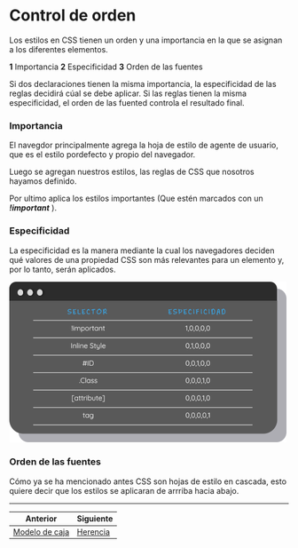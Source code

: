 # Control de orden

Los estilos en CSS tienen un orden y una importancia en la que se asignan a los diferentes elementos.

**1** Importancia
**2** Especificidad
**3** Orden de las fuentes

Si dos declaraciones tienen la misma importancia, la especificidad de las reglas decidirá cúal se debe aplicar. Si las reglas tienen la misma especificidad, el orden de las fuented controla el resultado final.


### Importancia

El navegdor principalmente agrega la hoja de estilo de agente de usuario, que es el estilo pordefecto y propio del navegador.  

Luego se agregan nuestros estilos, las reglas de CSS que nosotros hayamos definido.

Por ultimo aplica los estilos importantes (Que estén marcados con un **_*!important*_** ).

### Especificidad

La especificidad es la manera mediante la cual los navegadores deciden qué valores de una propiedad CSS son más relevantes para un elemento y, por lo tanto, serán aplicados.


![](../img/especifi.png)

### Orden de las fuentes

Cómo ya se ha mencionado antes CSS son hojas de estilo en cascada, esto quiere decir que los estilos se aplicaran de arrriba hacia abajo.

***

| Anterior                   | Siguiente                     |
|----------------------------|-------------------------------|
| [Modelo de caja](/boxmodel/) | [Herencia](/herencia/)|